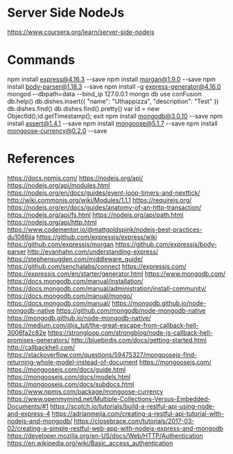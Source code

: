 # Server Side NodeJs

https://www.coursera.org/learn/server-side-nodejs

# Commands

npm install express@4.16.3 --save
npm install morgan@1.9.0 --save
npm install body-parser@1.18.3 --save
npm install -g express-generator@4.16.0
mongod --dbpath=data --bind_ip 127.0.0.1
mongo
db
use conFusion
db.help()
db.dishes.insert({
"name": "Uthappizza",
"description": "Test"
})
db.dishes.find()
db.dishes.find().pretty()
var id = new ObjectId();id.getTimestamp();
exit
npm install mongodb@3.0.10 --save
npm install assert@1.4.1 --save
npm install mongoose@5.1.7 --save
npm install mongoose-currency@0.2.0 --save

# References

https://docs.npmjs.com/
https://nodejs.org/api/
https://nodejs.org/api/modules.html
https://nodejs.org/en/docs/guides/event-loop-timers-and-nexttick/
http://wiki.commonjs.org/wiki/Modules/1.1.1
https://requirejs.org/
https://nodejs.org/en/docs/guides/anatomy-of-an-http-transaction/
https://nodejs.org/api/fs.html
https://nodejs.org/api/path.html
https://nodejs.org/api/http.html
https://www.codementor.io/@mattgoldspink/nodejs-best-practices-du1086jja
https://github.com/expressjs/express/wiki
https://github.com/expressjs/morgan
https://github.com/expressjs/body-parser
http://evanhahn.com/understanding-express/
https://stephensugden.com/middleware_guide/
https://github.com/senchalabs/connect
https://expressjs.com/
https://expressjs.com/en/starter/generator.html
https://www.mongodb.com/
https://docs.mongodb.com/manual/installation/
https://docs.mongodb.com/manual/administration/install-community/
https://docs.mongodb.com/manual/mongo/
https://docs.mongodb.com/manual/
https://mongodb.github.io/node-mongodb-native
https://github.com/mongodb/node-mongodb-native
https://mongodb.github.io/node-mongodb-native/
https://medium.com/@js_tut/the-great-escape-from-callback-hell-3006fa2c82e
https://strongloop.com/strongblog/node-js-callback-hell-promises-generators/
http://bluebirdjs.com/docs/getting-started.html
http://callbackhell.com/
https://stackoverflow.com/questions/59475327/mongoosejs-find-returning-whole-model-instead-of-document
https://mongoosejs.com/
https://mongoosejs.com/docs/guide.html
https://mongoosejs.com/docs/models.html
https://mongoosejs.com/docs/subdocs.html
https://www.npmjs.com/package/mongoose-currency
https://www.openmymind.net/Multiple-Collections-Versus-Embedded-Documents/#1
https://scotch.io/tutorials/build-a-restful-api-using-node-and-express-4
https://adrianmejia.com/creating-a-restful-api-tutorial-with-nodejs-and-mongodb/
https://closebrace.com/tutorials/2017-03-02/creating-a-simple-restful-web-app-with-nodejs-express-and-mongodb
https://developer.mozilla.org/en-US/docs/Web/HTTP/Authentication
https://en.wikipedia.org/wiki/Basic_access_authentication